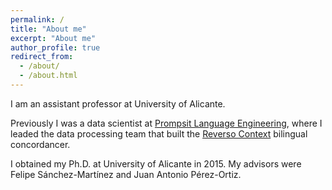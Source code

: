 ```yaml
---
permalink: /
title: "About me"
excerpt: "About me"
author_profile: true
redirect_from: 
  - /about/
  - /about.html
---
```


I am an assistant professor at University of Alicante.

Previously I was a data scientist at [Prompsit Language Engineering](https://www.prompsit.com), where I leaded the data processing team that built the [Reverso Context](https://context.reverso.net) bilingual concordancer.

I obtained my Ph.D. at University of Alicante in 2015. My advisors were Felipe Sánchez-Martínez and Juan Antonio Pérez-Ortiz.
